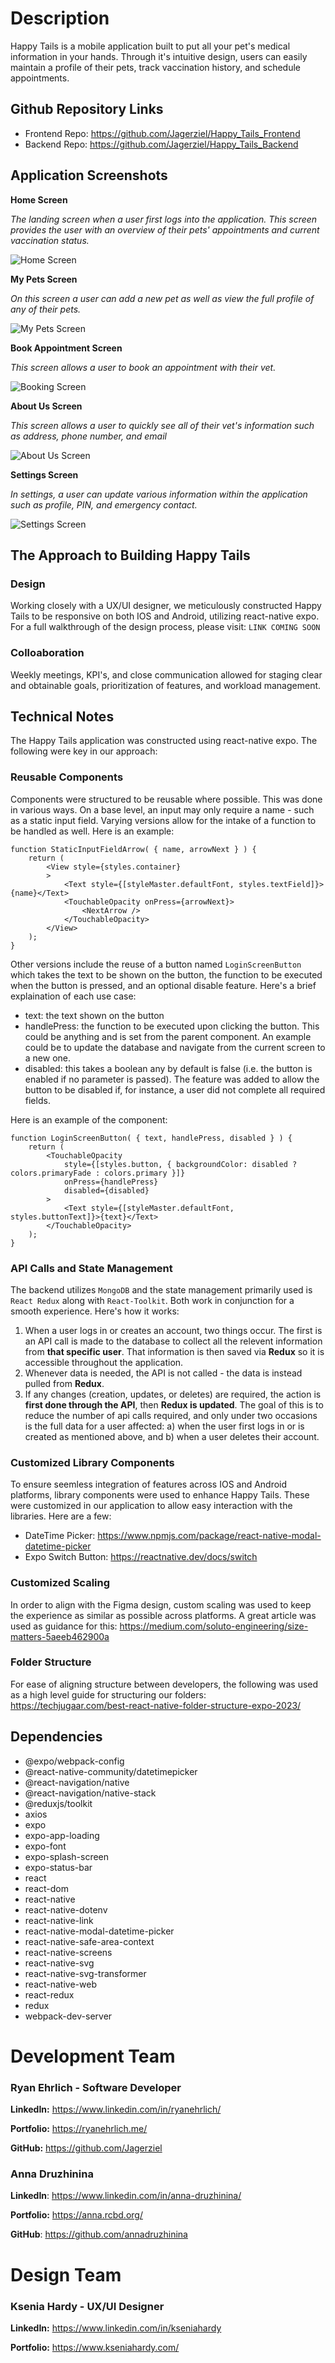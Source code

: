 # Description
Happy Tails is a mobile application built to put all your pet's medical information in your hands. Through it's intuitive design, users can easily maintain a profile of their pets, track vaccination history, and schedule appointments.

## Github Repository Links
- Frontend Repo: https://github.com/Jagerziel/Happy_Tails_Frontend
- Backend Repo: https://github.com/Jagerziel/Happy_Tails_Backend

## Application Screenshots
**Home Screen**

*The landing screen when a user first logs into the application.  This screen provides the user with an overview of their pets' appointments and current vaccination status.*  

![Home Screen](./src/assets/RM_HomeScreen01.png)

**My Pets Screen**

*On this screen a user can add a new pet as well as view the full profile of any of their pets.*  

![My Pets Screen](./src/assets/RM_PetsScreen01.png)

**Book Appointment Screen**

*This screen allows a user to book an appointment with their vet.*  

![Booking Screen](./src/assets/RM_BookingScreen01.png)

**About Us Screen**

*This screen allows a user to quickly see all of their vet's information such as address, phone number, and email*  

![About Us Screen](./src/assets/RM_AboutUsScreen01.png)

**Settings Screen**

*In settings, a user can update various information within the application such as profile, PIN, and emergency contact.*  

![Settings Screen](./src/assets/RM_SettingsScreen01.png)

## The Approach to Building Happy Tails

### Design

Working closely with a UX/UI designer, we meticulously constructed Happy Tails to be responsive on both IOS and Android, utilizing react-native expo.  For a full walkthrough of the design process, please visit: `LINK COMING SOON`

### Colloaboration

Weekly meetings, KPI's, and close communication allowed for staging clear and obtainable goals, prioritization of features, and workload management.  

## Technical Notes

The Happy Tails application was constructed using react-native expo.  The following were key in our approach:

### Reusable Components

Components were structured to be reusable where possible.  This was done in various ways.  On a base level, an input may only require a name - such as a static input field.  Varying versions allow for the intake of a function to be handled as well.  Here is an example:

```
function StaticInputFieldArrow( { name, arrowNext } ) {
    return (
        <View style={styles.container}
        >
            <Text style={[styleMaster.defaultFont, styles.textField]}>{name}</Text>
            <TouchableOpacity onPress={arrowNext}>
                <NextArrow /> 
            </TouchableOpacity>
        </View>
    );
}
```

Other versions include the reuse of a button named `LoginScreenButton` which takes the text to be shown on the button, the function to be executed when the button is pressed, and an optional disable feature.  Here's a brief explaination of each use case:

 - text: the text shown on the button
 - handlePress: the function to be executed upon clicking the button.  This could be anything and is set from the parent component.  An example could be to update the database and navigate from the current screen to a new one.
  - disabled: this takes a boolean any by default is false (i.e. the button is enabled if no parameter is passed).  The feature was added to allow the button to be disabled if, for instance, a user did not complete all required fields.

Here is an example of the component:

```
function LoginScreenButton( { text, handlePress, disabled } ) {
    return (
        <TouchableOpacity 
            style={[styles.button, { backgroundColor: disabled ? colors.primaryFade : colors.primary }]} 
            onPress={handlePress}
            disabled={disabled}
        >
            <Text style={[styleMaster.defaultFont, styles.buttonText]}>{text}</Text>
        </TouchableOpacity>
    );
}
```

### API Calls and State Management

The backend utilizes `MongoDB` and the state management primarily used is `React Redux` along with `React-Toolkit`.  Both work in conjunction for a smooth experience.  Here's how it works:

1) When a user logs in or creates an account, two things occur.  The first is an API call is made to the database to collect all the relevent information from **that specific user**.  That information is then saved via **Redux** so it is accessible throughout the application.
2) Whenever data is needed, the API is not called - the data is instead pulled from **Redux**. 
3) If any changes (creation, updates, or deletes) are required, the action is **first done through the API**, then **Redux is updated**.  The goal of this is to reduce the number of api calls required, and only under two occasions is the full data for a user affected: a) when the user first logs in or is created as mentioned above, and b) when a user deletes their account.

### Customized Library Components

To ensure seemless integration of features across IOS and Android platforms, library components were used to enhance Happy Tails.  These were customized in our application to allow easy interaction with the libraries.  Here are a few:

 - DateTime Picker: https://www.npmjs.com/package/react-native-modal-datetime-picker
 - Expo Switch Button: https://reactnative.dev/docs/switch

### Customized Scaling

In order to align with the Figma design, custom scaling was used to keep the experience as similar as possible across platforms.  A great article was used as guidance for this: https://medium.com/soluto-engineering/size-matters-5aeeb462900a

### Folder Structure

For ease of aligning structure between developers, the following was used as a high level guide for structuring our folders: https://techjugaar.com/best-react-native-folder-structure-expo-2023/

## Dependencies

 - @expo/webpack-config
 - @react-native-community/datetimepicker
 - @react-navigation/native
 - @react-navigation/native-stack
 - @reduxjs/toolkit
 - axios
 - expo
 - expo-app-loading
 - expo-font
 - expo-splash-screen
 - expo-status-bar
 - react
 - react-dom
 - react-native
 - react-native-dotenv
 - react-native-link
 - react-native-modal-datetime-picker
 - react-native-safe-area-context
 - react-native-screens
 - react-native-svg
 - react-native-svg-transformer
 - react-native-web
 - react-redux
 - redux
 - webpack-dev-server

# Development Team

### Ryan Ehrlich - Software Developer

**LinkedIn:** https://www.linkedin.com/in/ryanehrlich/

**Portfolio:** https://ryanehrlich.me/

**GitHub:** https://github.com/Jagerziel

### Anna Druzhinina

**LinkedIn**: https://www.linkedin.com/in/anna-druzhinina/

**Portfolio:** https://anna.rcbd.org/

**GitHub**: https://github.com/annadruzhinina

# Design Team

### Ksenia Hardy - UX/UI Designer

**LinkedIn:** https://www.linkedin.com/in/kseniahardy

**Portfolio:** https://www.kseniahardy.com/


